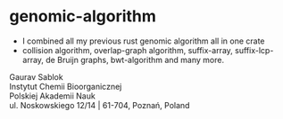 # genomic-algorithm
- I combined all my previous rust genomic algorithm all in one crate
- collision algorithm, overlap-graph algorithm, suffix-array, suffix-lcp-array, de Bruijn graphs, bwt-algorithm and many more.

Gaurav Sablok \
Instytut Chemii Bioorganicznej \
Polskiej Akademii Nauk \
ul. Noskowskiego 12/14 | 61-704, Poznań, Poland

